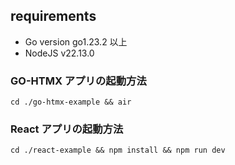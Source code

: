 ## requirements

- Go version go1.23.2 以上
- NodeJS v22.13.0

### GO-HTMX アプリの起動方法

```
cd ./go-htmx-example && air
```

### React アプリの起動方法

```
cd ./react-example && npm install && npm run dev
```

